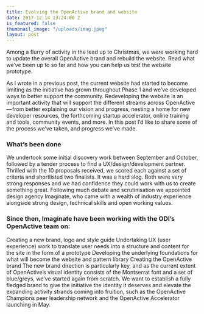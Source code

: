 ```yaml
---
title: Evolving the OpenActive brand and website
date: 2017-12-14 13:24:00 Z
is_featured: false
thumbnail_image: "/uploads/imag.jpeg"
layout: post
---
```


Among a flurry of activity in the lead up to Christmas, we were working hard to update the overall OpenActive brand and rebuild the website. Read what we’ve been up to so far and how you can help us test the website prototype.

As I wrote in a previous post, the current website had started to become limiting as the initiative has grown throughout Phase 1 and we’ve developed ways to better support the community. Redeveloping the website is an important activity that will support the different streams across OpenActive — from better explaining our vision and progress, nesting a home for new developer resources, the forthcoming startup accelerator, online training and tools, community events, and more. In this post I’d like to share some of the process we’ve taken, and progress we’ve made.

### What’s been done
We undertook some initial discovery work between September and October, followed by a tender process to find a UX/design/development partner. Thrilled with the 10 proposals received, we scored each against a set of criteria and shortlisted two finalists. It was a hard slog. Both were very strong responses and we had confidence they could work with us to create something great. Following much debate and scrutinisation we appointed design agency Imaginate, who came with a wealth of industry experience alongside strong design, technical skills and open working values.

### Since then, Imaginate have been working with the ODI’s OpenActive team on:

Creating a new brand, logo and style guide
Undertaking UX (user experience) work to translate user needs into a structure and content for the site in the form of a prototype
Developing the underlying foundations for what will become the website and pattern library
Creating the OpenActive brand
The new brand direction is particularly key, and as the current extent of OpenActive’s visual identity consists of the Montserrat font and a set of blue/greys, we’ve started again from scratch. We want to establish a fully fledged brand to give the initiative the identity it deserves and elevate the expanding activity strands coming into fruition, such as the OpenActive Champions peer leadership network and the OpenActive Accelerator launching in May.

